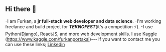 ## Hi there 👋
-I am Furkan, a **jr full-stack web developer and data science**. 
-I'm working freelance and build project for ***TEKNOFEST***(it's a competition ⚡).
-I use Python(Django), ReactJS, and more web development skills. I use Kaggle (https://www.kaggle.com/furkanportakal)---
If you want to contact me you can use these links;
[Linkedin](https://www.linkedin.com/in/furkan-portakal)
<!--
**FurkanPortakal/furkanportakal** is a ✨ _special_ ✨ repository because its `README.md` (this file) appears on your GitHub profile.

Here are some ideas to get you started:

- 🔭 I’m currently working on ...
- 🌱 I’m currently learning ...
- 👯 I’m looking to collaborate on ...
- 🤔 I’m looking for help with ...
- 💬 Ask me about ...
- 📫 How to reach me: ...
- 😄 Pronouns: ...
- ⚡ Fun fact: ...
-->
